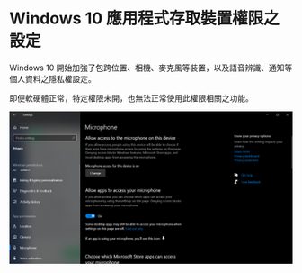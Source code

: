 # Windows 10 應用程式存取裝置權限之設定

Windows 10 開始加強了包跨位置、相機、麥克風等裝置，以及語音辨識、通知等個人資料之隱私權設定。

即便軟硬體正常，特定權限未開，也無法正常使用此權限相關之功能。

![](<../.gitbook/assets/image (9).png>)
